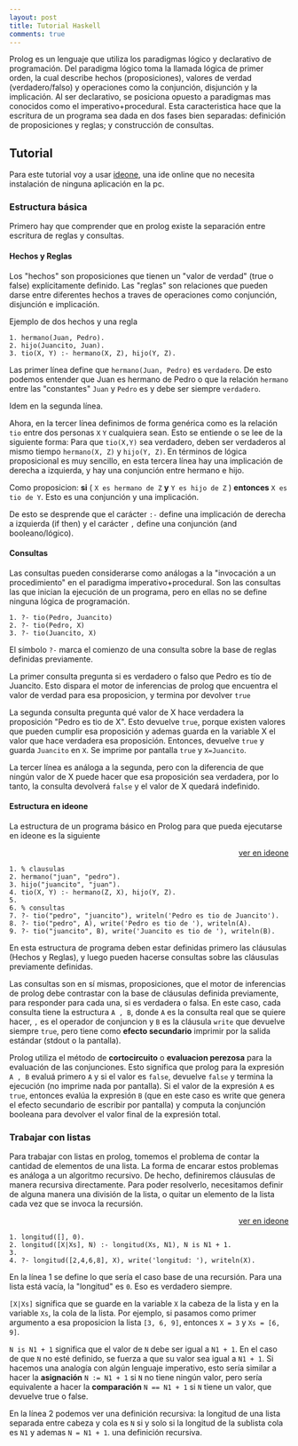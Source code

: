 ```yaml
---
layout: post
title: Tutorial Haskell
comments: true
---
```


Prolog es un lenguaje que utiliza los paradigmas lógico y declarativo de programación. Del paradigma lógico toma la llamada lógica de primer orden, la cual describe hechos (proposiciones), valores de verdad (verdadero/falso) y operaciones como la conjunción, disjunción y la implicación. Al ser declarativo, se posiciona opuesto a paradigmas mas conocidos como el imperativo+procedural. Esta caracteristica hace que la escritura de un programa sea dada en dos fases bien separadas: definición de proposiciones y reglas; y construcción de consultas.

## Tutorial

Para este tutorial voy a usar [ideone](https://ideone.com), una ide online que no necesita instalación de ninguna aplicación en la pc.

### Estructura básica

Primero hay que comprender que en prolog existe la separación entre escritura de reglas y consultas.

#### Hechos y Reglas

Los "hechos" son proposiciones que tienen un "valor de verdad" (true o false) explícitamente definido. Las "reglas" son relaciones que pueden darse entre diferentes hechos a traves de operaciones como conjunción, disjunción e implicación.

Ejemplo de dos hechos y una regla

```
1. hermano(Juan, Pedro).
2. hijo(Juancito, Juan).
3. tio(X, Y) :- hermano(X, Z), hijo(Y, Z).
```

Las primer línea define que `hermano(Juan, Pedro)` es `verdadero`. De esto podemos entender que Juan es hermano de Pedro o que la relación `hermano` entre las "constantes" `Juan` y `Pedro` es y debe ser siempre `verdadero`.

Idem en la segunda línea.

Ahora, en la tercer línea definimos de forma genérica como es la relación `tio` entre dos personas `X` `Y` cualquiera sean. Esto se entiende o se lee de la siguiente forma:
Para que `tio(X,Y)` sea verdadero, deben ser verdaderos al mismo tiempo `hermano(X, Z)` y `hijo(Y, Z)`. En términos de lógica proposicional es muy sencillo, en esta tercera línea hay una implicación de derecha a izquierda, y hay una conjunción entre hermano e hijo.

Como proposicion: **si** ( `X es hermano de Z` **y** `Y es hijo de Z` )  **entonces** `X es tio de Y`. Esto es una conjunción y una implicación.

De esto se desprende que el carácter `:-` define una implicación de derecha a izquierda (if then) y el carácter `,` define una conjunción (and booleano/lógico).

#### Consultas

Las consultas pueden considerarse como análogas a la "invocación a un procedimiento" en el paradigma imperativo+procedural. Son las consultas las que inician la ejecución de un programa, pero en ellas no se define ninguna lógica de programación.

```
1. ?- tio(Pedro, Juancito)
2. ?- tio(Pedro, X)
3. ?- tio(Juancito, X)
```

El símbolo `?-` marca el comienzo de una consulta sobre la base de reglas definidas previamente.

La primer consulta pregunta si es verdadero o falso que Pedro es tío de Juancito. Esto dispara el motor de inferencias de prolog que encuentra el valor de verdad para esa proposicion, y termina por devolver `true`

La segunda consulta pregunta qué valor de X hace verdadera la proposición "Pedro es tio de X". Esto devuelve `true`, porque existen valores que pueden cumplir esa proposición y ademas guarda en la variable X el valor que hace verdadera esa proposición. Entonces, devuelve `true` y guarda `Juancito` en `X`. Se imprime por pantalla `true` y `X=Juancito`.

La tercer línea es análoga a la segunda, pero con la diferencia de que ningún valor de X puede hacer que esa proposición sea verdadera, por lo tanto, la consulta devolverá `false` y el valor de X quedará indefinido.

#### Estructura en ideone

La estructura de un programa básico en Prolog para que pueda ejecutarse en ideone es la siguiente

<div style="text-align:right"><a href="http://ideone.com/fW63DL">ver en ideone</a></div>

```
1. % clausulas
2. hermano("juan", "pedro").
3. hijo("juancito", "juan").
4. tio(X, Y) :- hermano(Z, X), hijo(Y, Z).
5.
6. % consultas
7. ?- tio("pedro", "juancito"), writeln('Pedro es tio de Juancito').
8. ?- tio("pedro", A), write('Pedro es tio de '), writeln(A).
9. ?- tio("juancito", B), write('Juancito es tio de '), writeln(B).
```

En esta estructura de programa deben estar definidas primero las cláusulas (Hechos y Reglas), y luego pueden hacerse consultas sobre las cláusulas previamente definidas.

Las consultas son en sí mismas, proposiciones, que el motor de inferencias de prolog debe contrastar con la base de cláusulas definida previamente, para responder para cada una, si es verdadera o falsa. En este caso, cada consulta tiene la estructura `A , B`, donde `A` es la consulta real que se quiere hacer, `,` es el operador de conjuncion y `B` es la cláusula `write` que devuelve siempre `true`, pero tiene como **efecto secundario** imprimir por la salida estándar (stdout o la pantalla).

Prolog utiliza el método de **cortocircuito** o **evaluacion perezosa** para la evaluación de las conjunciones. Esto significa que prolog para la expresión `A , B` evaluá primero `A` y si el valor es `false`, devuelve `false` y termina la ejecución (no imprime nada por pantalla). Si el valor de la expresión `A` es `true`, entonces evalúa la expresión `B` (que en este caso es write que genera el efecto secundario de escribir por pantalla) y computa la conjunción booleana para devolver el valor final de la expresión total.

### Trabajar con listas

Para trabajar con listas en prolog, tomemos el problema de contar la cantidad de elementos de una lista. La forma de encarar estos problemas es análoga a un algoritmo recursivo. De hecho, definiremos cláusulas de manera recursiva directamente. Para poder resolverlo, necesitamos definir de alguna manera una división de la lista, o quitar un elemento de la lista cada vez que se invoca la recursión.

<div style="text-align:right"><a href="http://ideone.com/8QXGKg">ver en ideone</a></div>

```
1. longitud([], 0).
2. longitud([X|Xs], N) :- longitud(Xs, N1), N is N1 + 1.
3. 
4. ?- longitud([2,4,6,8], X), write('longitud: '), writeln(X).
```

En la línea 1 se define lo que sería el caso base de una recursión. Para una lista está vacía, la "longitud" es `0`. Eso es verdadero siempre.

`[X|Xs]` significa que se guarde en la variable `X` la cabeza de la lista y en la variable `Xs`, la cola de la lista. Por ejemplo, si pasamos como primer argumento a esa proposicion la lista `[3, 6, 9]`, entonces `X = 3` y `Xs = [6, 9]`.

`N is N1 + 1` significa que el valor de `N` debe ser igual a `N1 + 1`. En el caso de que `N` no esté definido, se fuerza a que su valor sea igual a `N1 + 1`. Si hacemos una analogía con algún lenguaje imperativo, esto sería similar a hacer la **asignación** `N := N1 + 1` si `N` no tiene ningún valor, pero sería equivalente a hacer la **comparación** `N == N1 + 1` si `N` tiene un valor, que devuelve true o false.

En la línea 2 podemos ver una definición recursiva: la longitud de una lista separada entre cabeza y cola es `N` si y solo si la longitud de la sublista cola es `N1` y ademas `N = N1 + 1`. una definición recursiva.

